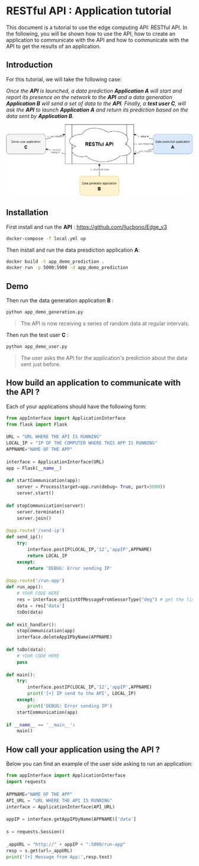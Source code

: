 # RESTful API : Application tutorial

This document is a tutorial to use the edge computing API: RESTful API. In the following, you will be shown how to use the API, how to create an application to communicate with the API and how to communicate with the API to get the results of an application.

## Introduction
For this tutorial, we will take the following case: 

*Once the **API** is launched, a data prediction **Application A** will start and report its presence on the network to the **API** and a data generation **Application B** will send a set of data to the **API**. Finally, a **test user C**, will ask the **API** to launch **Application A** and return its prediction based on the data sent by **Application B**.*

![Drag Racing](etc/RESTful-tutorial.png)

## Installation
First install and run the **API** : https://github.com/llucbono/Edge_v3
```bash
docker-compose -f local.yml up
```
Then install and run the data presdiction application **A**:
```bash
docker build -t app_demo_prediction .
docker run -p 5000:5000 -d app_demo_prediction
```
## Demo
Then run the data generation application **B** :
```bash
python app_demo_generation.py
```
> The API is now receiving a series of random data at regular intervals.

Then run the test user **C** :
```bash
python app_demo_user.py
```
> The user asks the API for the application's prediction about the data sent just before.

## How build an application to communicate with the API ?
Each of your applications should have the following form:
```python
from appInterface import ApplicationInterface
from flask import Flask

URL = "URL WHERE THE API IS RUNNING"
LOCAL_IP = "IP OF THE COMPUTER WHERE THIS APP IS RUNNING"
APPNAME="NAME OF THE APP"

interface = ApplicationInterface(URL)
app = Flask(__name__)

def startCommunication(app):
    server = Process(target=app.run(debug= True, port=5000))
    server.start()    

def stopCommunication(server):
    server.terminate()
    server.join()

@app.route('/send-ip')
def send_ip():
    try:
        interface.postIP(LOCAL_IP,'12','appIP',APPNAME)
        return LOCAL_IP
    except:
        return 'DEBUG: Error sending IP'
        
@app.route('/run-app')
def run_app():
    # YOUR CODE HERE
    res = interface.getListOfMessageFromSensorType("deg") # get the list of data from the sensor type "deg"
    data = res['data']
    toDo(data)

def exit_handler():
    stopCommunication(app)
    interface.deleteAppIPbyName(APPNAME)

def toDo(data):
    # YOUR CODE HERE
    pass

def main():
    try:
        interface.postIP(LOCAL_IP,'12','appIP',APPNAME)
        print('[+] IP send to the API', LOCAL_IP)
    except:
        print('DEBUG: Error sending IP')
    startCommunication(app)

if __name__ == '__main__':
    main()
```

## How call your application using the API ?
Below you can find an example of the user side asking to run an application:
```python
from appInterface import ApplicationInterface
import requests

APPNAME="NAME OF THE APP"
API_URL = "URL WHERE THE API IS RUNNING"
interface = ApplicationInterface(API_URL)

appIP = interface.getAppIPbyName(APPNAME)['data']

s = requests.Session()

_appURL = "http://" + appIP + ":5000/run-app"
resp = s.get(url=_appURL)
print('[+] Message from App:',resp.text)
```